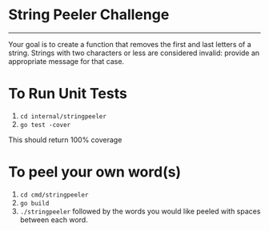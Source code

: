 # String Peeler Challenge
------------
Your goal is to create a function that removes the first and last letters of a string. Strings with two characters or less are considered invalid: provide an appropriate message for that case.

# To Run Unit Tests
1. `cd internal/stringpeeler`
2. `go test -cover`

This should return 100% coverage

# To peel your own word(s)
1. `cd cmd/stringpeeler`
2. `go build`
3. `./stringpeeler` followed by the words you would like peeled with spaces between each word.

